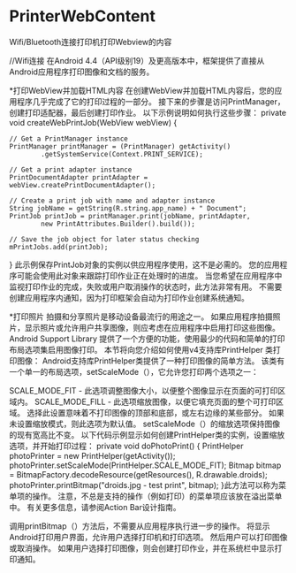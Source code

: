 # PrinterWebContent
Wifi/Bluetooth连接打印机打印Webview的内容


//Wifi连接
在Android 4.4（API级别19）及更高版本中，框架提供了直接从Android应用程序打印图像和文档的服务。
  
*打印WebView并加载HTML内容
在创建WebView并加载HTML内容后，您的应用程序几乎完成了它的打印过程的一部分。 接下来的步骤是访问PrintManager，创建打印适配器，最后创建打印作业。 以下示例说明如何执行这些步骤：
private void createWebPrintJob(WebView webView) {

    // Get a PrintManager instance
    PrintManager printManager = (PrintManager) getActivity()
            .getSystemService(Context.PRINT_SERVICE);

    // Get a print adapter instance
    PrintDocumentAdapter printAdapter = webView.createPrintDocumentAdapter();

    // Create a print job with name and adapter instance
    String jobName = getString(R.string.app_name) + " Document";
    PrintJob printJob = printManager.print(jobName, printAdapter,
            new PrintAttributes.Builder().build());

    // Save the job object for later status checking
    mPrintJobs.add(printJob);
} 此示例保存PrintJob对象的实例以供应用程序使用，这不是必需的。 您的应用程序可能会使用此对象来跟踪打印作业正在处理时的进度。 当您希望在应用程序中监视打印作业的完成，失败或用户取消操作的状态时，此方法非常有用。 不需要创建应用程序内通知，因为打印框架会自动为打印作业创建系统通知。




*打印照片
拍摄和分享照片是移动设备最流行的用途之一。 如果应用程序拍摄照片，显示照片或允许用户共享图像，则应考虑在应用程序中启用打印这些图像。 Android Support Library 提供了一个方便的功能，使用最少的代码和简单的打印布局选项集启用图像打印。
本节将向您介绍如何使用v4支持库PrintHelper 类打印图像：
Android支持库PrintHelper类提供了一种打印图像的简单方法。 该类有一个单一的布局选项，setScaleMode（），它允许您打印两个选项之一：

SCALE_MODE_FIT - 此选项调整图像大小，以便整个图像显示在页面的可打印区域内。
SCALE_MODE_FILL - 此选项缩放图像，以便它填充页面的整个可打印区域。 选择此设置意味着不打印图像的顶部和底部，或左右边缘的某些部分。 如果未设置缩放模式，则此选项为默认值。
setScaleMode（）的缩放选项保持图像的现有宽高比不变。 以下代码示例显示如何创建PrintHelper类的实例，设置缩放选项，并开始打印过程：
private void doPhotoPrint() {
    PrintHelper photoPrinter = new PrintHelper(getActivity());
    photoPrinter.setScaleMode(PrintHelper.SCALE_MODE_FIT);
    Bitmap bitmap = BitmapFactory.decodeResource(getResources(),
            R.drawable.droids);
    photoPrinter.printBitmap("droids.jpg - test print", bitmap);
}此方法可以称为菜单项的操作。 注意，不总是支持的操作（例如打印）的菜单项应该放在溢出菜单中。 有关更多信息，请参阅Action Bar设计指南。

调用printBitmap（）方法后，不需要从应用程序执行进一步的操作。 将显示Android打印用户界面，允许用户选择打印机和打印选项。 然后用户可以打印图像或取消操作。 如果用户选择打印图像，则会创建打印作业，并在系统栏中显示打印通知。


